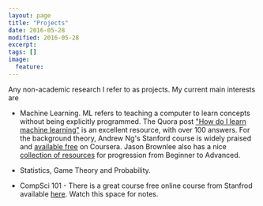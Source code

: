 ```yaml
---
layout: page
title: "Projects"
date: 2016-05-28
modified: 2016-05-28
excerpt:
tags: []
image:
  feature:
---
```


Any non-academic research I refer to as projects. My current main interests are

* Machine Learning. ML refers to teaching a computer to learn concepts without being explicitly programmed. The Quora post ["How do I learn machine learning"](https://www.quora.com/How-do-I-learn-machine-learning-1) is an excellent resource, with over 100 answers. For the background theory, Andrew Ng's Stanford course is widely praised and [available free](https://www.coursera.org/learn/machine-learning) on Coursera. Jason Brownlee also has a nice [collection of resources](http://machinelearningmastery.com/self-study-guide-to-machine-learning/) for progression from Beginner to Advanced.

* Statistics, Game Theory and Probability.

* CompSci 101 - There is a great course free online course from Stanfrod available [here](https://class.coursera.org/cs101-selfservice). Watch this space for notes.




